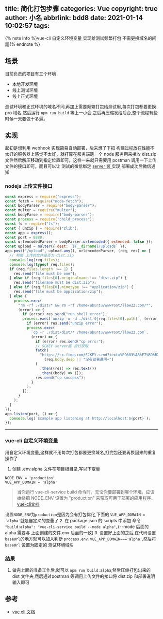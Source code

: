 title: 简化打包步骤
categories: Vue
copyright: true
author: 小名
abbrlink: bdd8
date: 2021-01-14 10:02:57
tags:
---
{% note info %}vue-cli 自定义环境变量 实现给测试频繁打包 不需更换域名的问题{% endnote %}

<!-- more -->

## 场景

目前负责的项目有三个环境

- 本地开发环境
- 线上测试环境
- 线上正式环境

测试环境和正式环境的域名不同,再加上需要频繁打包给测试用,每次打包都要更换 pro 域名,然后运行 `npm run build` 等上一小会,之后再压缩发给后台,整个流程有些时候一天要做十多遍。

## 实现

起初是想利用 webhook 实现简易自动部署，后来想了下把 构建过程放在性能不太好的服务器上感觉不太好，就打算在服务端跑一个 node 服务用来接收 dist.zip 文件然后解压移动到指定位置即可，这样一来就只需要用 postman 调用一下上传文件的接口即可，而且可以让 测试的微信绑定 [server 酱 ](http://sc.ftqq.com/3.version)实现 部署成功后微信通知

### nodejs 上传文件接口

```javascript
const express = require("express");
const fetch = require("node-fetch");
const bodyParser = require("body-parser");
const multer = require("multer");
const bodyParse = require("body-parser");
const process = require("child_process");
const fs = require("fs");
const { unzip } = require("zlib");
const app = express();
const port = 8888;
const urlencodedParser = bodyParser.urlencoded({ extended: false });
const upload = multer({ dest: `${__dirname}/uploads` });
app.post("/upload", upload.any(), urlencodedParser, (req, res) => {
  // 判断 上传的文件是否为 dist.zip
  console.log(req.files);
  console.log(typeof req.files);
  if (req.files.length !== 1) {
    res.send("file must be one");
  } else if (req.files[0].originalname !== "dist.zip") {
    res.send("filename must be dist.zip");
  } else if (req.files[0].mimetype !== "application/zip") {
    res.send("file must be application/zip");
  } else {
    process.exec(
      "rm -rf ./dist/* && rm -rf /home/ubuntu/wwwroot/llow22.com/*",
      (error) => {
        if (error) res.send("run shell error");
        process.exec(`unzip -o -d ./dist ${req.files[0].path}`, (error) => {
          if (error) res.send("unzip error");
          process.exec(
            `cp -r ./dist/dist/* /home/ubuntu/wwwroot/llow22.com`,
            (error) => {
              if (error) res.send("cp error");
              // SCKEY server酱 自行获取
              fetch(
                "https://sc.ftqq.com/SCKEY.send?text=%E9%83%A8%E7%BD%B2%E6%88%90%E5%8A%9F~&&desp=" +
                  (req.body.desp || "没有部署说明~")
              )
                .then((res) => res.text())
                .then((body) => {});
              res.send("cp success");
            }
          );
        });
      }
    );
  }
});
app.listen(port, () => {
  console.log(`Example app listening at http://localhost:${port}`);
});
```

---

### vue-cli 自定义环境变量

用自定义环境变量,这样就不用每次打包都要更换域名,打完包还要再换回来的重复操作了

1. 创建 .env.alpha 文件在项目根目录,写以下变量   

  ```
  NODE_ENV = 'production'
  VUE_APP_DOMAIN = 'alpha'
  ```
  > 当你运行 vue-cli-service build 命令时，无论你要部署到哪个环境，应该始终把 NODE_ENV 设置为 "production" 来获取可用于部署的应用程序。 [vue-cli文档](https://cli.vuejs.org/zh/guide/mode-and-env.html#%E7%8E%AF%E5%A2%83%E5%8F%98%E9%87%8F)

  设置`NODE_ENV`为`production`是因为会有打包优化,下面的 `VUE_APP_DOMAIN = 'alpha'`就是自定义的变量了
2. 在 package.json 的 scripts 中添加 命令 `"build:alpha": "vue-cli-service build --mode alpha",`(--mode 后面的 alpha 需要与 上面创建的文件.env 后面的一致)
3. 设置好上面的之后,在代码设置`baseUrl`的地方就可以加入判断 `process.env.VUE_APP_DOMAIN==='alpha'`,然后将 `baseUrl` 设置为固定的 测试环境域名

### 结果

1. 做完上面的准备工作后,就可以 `npm run build:alpha`,然后压缩打包出来的 dist 文件夹,然后通过postman 等调用上传文件的接口将 dist.zip 和部署说明输入即可

## 参考
- [vue cli 文档](https://cli.vuejs.org/zh/guide/mode-and-env.html#%E7%8E%AF%E5%A2%83%E5%8F%98%E9%87%8F)